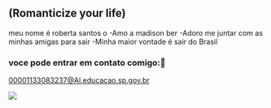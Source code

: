 ## (Romanticize your life)

meu nome é roberta santos o
-Amo a madison ber
-Adoro me juntar com as minhas amigas para sair
-Minha maior vontade é sair do Brasil

### voce pode entrar em contato comigo:📘
00001133083237@Al.educacao.sp.gov.br

![](https://tenor.com/pt-BR/view/adriana-lima-blowing-kiss-god-bless-bye-take-care-gif-10460493)

